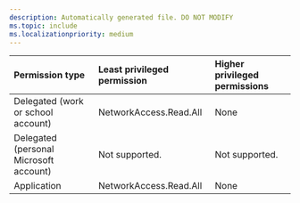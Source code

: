 ```yaml
---
description: Automatically generated file. DO NOT MODIFY
ms.topic: include
ms.localizationpriority: medium
---
```


|Permission type|Least privileged permission|Higher privileged permissions|
|:---|:---|:---|
|Delegated (work or school account)|NetworkAccess.Read.All|None|
|Delegated (personal Microsoft account)|Not supported.|Not supported.|
|Application|NetworkAccess.Read.All|None|
